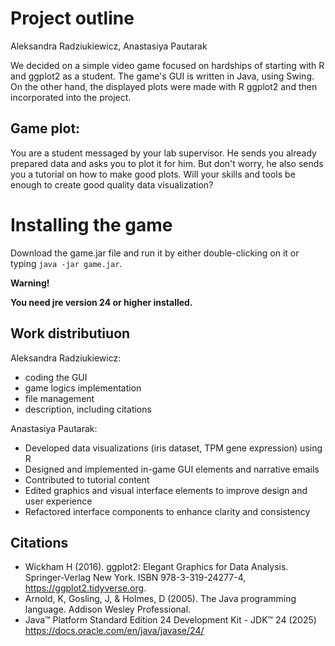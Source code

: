 # Project outline
Aleksandra Radziukiewicz, Anastasiya Pautarak  

We decided on a simple video game focused on hardships of starting with R and ggplot2 as a student. The game's 
GUI is written in Java, using Swing. On the other hand, the displayed plots were made with R ggplot2 and then 
incorporated into the project.

## Game plot:

You are a student messaged by your lab supervisor. He sends you already prepared data and asks you to plot it for him. 
But don't worry, he also sends you a tutorial on how to make good plots. Will your skills and tools be enough to 
create good quality data visualization?

# Installing the game

Download the game.jar file and run it by either double-clicking on it or typing `java -jar game.jar`.

**Warning!**

**You need jre version 24 or higher installed.**

## Work distributiuon

Aleksandra Radziukiewicz:  
* coding the GUI  
* game logics implementation  
* file management
* description, including citations

Anastasiya Pautarak:  
* Developed data visualizations (iris dataset, TPM gene expression) using R
* Designed and implemented in-game GUI elements and narrative emails
* Contributed to tutorial content
* Edited graphics and visual interface elements to improve design and user experience
* Refactored interface components to enhance clarity and consistency

## Citations

* Wickham H (2016). ggplot2: Elegant Graphics for Data Analysis. Springer-Verlag New York. ISBN 978-3-319-24277-4, https://ggplot2.tidyverse.org.
* Arnold, K, Gosling, J, & Holmes, D (2005). The Java programming language. Addison Wesley Professional.
* Java™ Platform Standard Edition 24 Development Kit - JDK™ 24 (2025) https://docs.oracle.com/en/java/javase/24/
